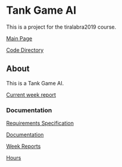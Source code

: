 # Tank Game AI

This is a project for the tiralabra2019 course.

[Main Page](https://github.com/porrasm/tiralabra-tank-game-ai)

[Code Directory](https://github.com/porrasm/tiralabra-tank-game-ai/tree/master/Assets/_Assets/Scripts/Games/TankGame/TankAI/)


## About

This is a Tank Game AI.

[Current week report](https://github.com/porrasm/tiralabra-tank-game-ai/tree/master/Documentation/weeks/week3.md)


### Documentation

[Requirements Specification](https://github.com/porrasm/tiralabra-tank-game-ai/tree/master/Documentation/requirements-specification.md)

[Documentation](https://github.com/porrasm/tiralabra-tank-game-ai/tree/master/Documentation)

[Week Reports](https://github.com/porrasm/tiralabra-tank-game-ai/tree/master/Documentation/weeks)

[Hours](https://github.com/porrasm/tiralabra-tank-game-ai/tree/master/Documentation/hours.md)